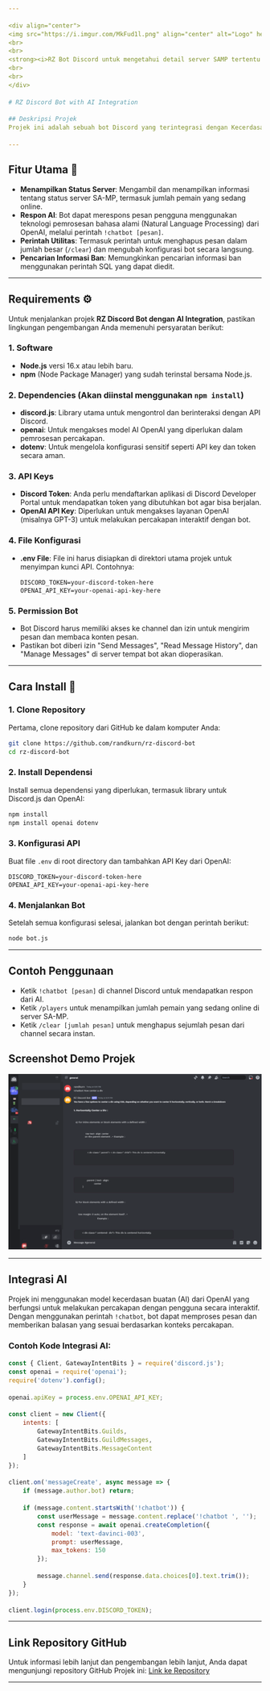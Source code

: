 ```yaml
---

<div align="center">
<img src="https://i.imgur.com/MkFud1l.png" align="center" alt="Logo" height="100">
<br>
<br>
<strong><i>RZ Bot Discord untuk mengetahui detail server SAMP tertentu + Penggunaan Fitur Chatbot (OpenAI) </i></strong>
<br>
<br>
</div>

# RZ Discord Bot with AI Integration

## Deskripsi Projek
Projek ini adalah sebuah bot Discord yang terintegrasi dengan Kecerdasan Buatan (AI) menggunakan API dari OpenAI. Bot ini dapat melakukan percakapan secara dinamis dengan pengguna, menjawab pertanyaan, dan memproses perintah khusus terkait server SA-MP (San Andreas Multiplayer). Bot ini dirancang untuk komunitas SA-MP, dengan kemampuan untuk menampilkan informasi tentang server dan memberikan fitur interaktif melalui AI chatbot.

---
```


## Fitur Utama 📍
- **Menampilkan Status Server**: Mengambil dan menampilkan informasi tentang status server SA-MP, termasuk jumlah pemain yang sedang online.
- **Respon AI**: Bot dapat merespons pesan pengguna menggunakan teknologi pemrosesan bahasa alami (Natural Language Processing) dari OpenAI, melalui perintah `!chatbot [pesan]`.
- **Perintah Utilitas**: Termasuk perintah untuk menghapus pesan dalam jumlah besar (`/clear`) dan mengubah konfigurasi bot secara langsung.
- **Pencarian Informasi Ban**: Memungkinkan pencarian informasi ban menggunakan perintah SQL yang dapat diedit.

---

## Requirements ⚙️

Untuk menjalankan projek **RZ Discord Bot dengan AI Integration**, pastikan lingkungan pengembangan Anda memenuhi persyaratan berikut:

### 1. **Software**
- **Node.js** versi 16.x atau lebih baru.
- **npm** (Node Package Manager) yang sudah terinstal bersama Node.js.

### 2. **Dependencies** (Akan diinstal menggunakan `npm install`)
- **discord.js**: Library utama untuk mengontrol dan berinteraksi dengan API Discord.
- **openai**: Untuk mengakses model AI OpenAI yang diperlukan dalam pemrosesan percakapan.
- **dotenv**: Untuk mengelola konfigurasi sensitif seperti API key dan token secara aman.

### 3. **API Keys**
- **Discord Token**: Anda perlu mendaftarkan aplikasi di Discord Developer Portal untuk mendapatkan token yang dibutuhkan bot agar bisa berjalan.
- **OpenAI API Key**: Diperlukan untuk mengakses layanan OpenAI (misalnya GPT-3) untuk melakukan percakapan interaktif dengan bot.

### 4. **File Konfigurasi**
- **.env File**: File ini harus disiapkan di direktori utama projek untuk menyimpan kunci API. Contohnya:
  ```
  DISCORD_TOKEN=your-discord-token-here
  OPENAI_API_KEY=your-openai-api-key-here
  ```

### 5. **Permission Bot**
- Bot Discord harus memiliki akses ke channel dan izin untuk mengirim pesan dan membaca konten pesan.
- Pastikan bot diberi izin "Send Messages", "Read Message History", dan "Manage Messages" di server tempat bot akan dioperasikan.

---


## Cara Install 📝

### 1. Clone Repository
Pertama, clone repository dari GitHub ke dalam komputer Anda:
```bash
git clone https://github.com/randkurn/rz-discord-bot
cd rz-discord-bot
```

### 2. Install Dependensi
Install semua dependensi yang diperlukan, termasuk library untuk Discord.js dan OpenAI:
```bash
npm install
npm install openai dotenv
```

### 3. Konfigurasi API
Buat file `.env` di root directory dan tambahkan API Key dari OpenAI:
```
DISCORD_TOKEN=your-discord-token-here
OPENAI_API_KEY=your-openai-api-key-here
```

### 4. Menjalankan Bot
Setelah semua konfigurasi selesai, jalankan bot dengan perintah berikut:
```bash
node bot.js
```

---

## Contoh Penggunaan

- Ketik `!chatbot [pesan]` di channel Discord untuk mendapatkan respon dari AI.
- Ketik `/players` untuk menampilkan jumlah pemain yang sedang online di server SA-MP.
- Ketik `/clear [jumlah pesan]` untuk menghapus sejumlah pesan dari channel secara instan.


## Screenshot Demo Projek
![Projek Screenshot](./Demo-RZ-Bot.png)

---

## Integrasi AI

Projek ini menggunakan model kecerdasan buatan (AI) dari OpenAI yang berfungsi untuk melakukan percakapan dengan pengguna secara interaktif. Dengan menggunakan perintah `!chatbot`, bot dapat memproses pesan dan memberikan balasan yang sesuai berdasarkan konteks percakapan.

### Contoh Kode Integrasi AI:

```javascript
const { Client, GatewayIntentBits } = require('discord.js');
const openai = require('openai');
require('dotenv').config();

openai.apiKey = process.env.OPENAI_API_KEY;

const client = new Client({
    intents: [
        GatewayIntentBits.Guilds,
        GatewayIntentBits.GuildMessages,
        GatewayIntentBits.MessageContent
    ]
});

client.on('messageCreate', async message => {
    if (message.author.bot) return;

    if (message.content.startsWith('!chatbot')) {
        const userMessage = message.content.replace('!chatbot ', '');
        const response = await openai.createCompletion({
            model: 'text-davinci-003',
            prompt: userMessage,
            max_tokens: 150
        });

        message.channel.send(response.data.choices[0].text.trim());
    }
});

client.login(process.env.DISCORD_TOKEN);
```

---

## Link Repository GitHub
Untuk informasi lebih lanjut dan pengembangan lebih lanjut, Anda dapat mengunjungi repository GitHub Projek ini:
[Link ke Repository]([https://github.com/randkurn/rz-discord-bot])

---


